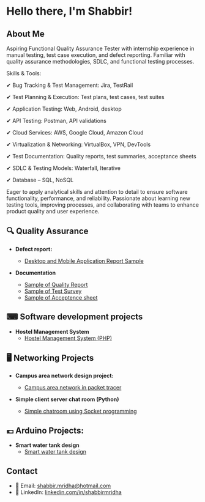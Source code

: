 <h1>Hello there, I'm Shabbir! </h1>

## About Me

Aspiring Functional Quality Assurance Tester with internship experience in manual testing, test case execution, and defect reporting. Familiar with quality assurance methodologies, SDLC, and functional testing processes.

Skills & Tools:

✔ Bug Tracking & Test Management: Jira, TestRail

✔ Test Planning & Execution: Test plans, test cases, test suites

✔ Application Testing: Web, Android, desktop

✔ API Testing: Postman, API validations

✔ Cloud Services: AWS, Google Cloud, Amazon Cloud

✔ Virtualization & Networking: VirtualBox, VPN, DevTools

✔ Test Documentation: Quality reports, test summaries, acceptance sheets

✔ SDLC & Testing Models: Waterfall, Iterative

✔ Database – SQL, NoSQL

Eager to apply analytical skills and attention to detail to ensure software functionality, performance, and reliability. Passionate about learning new testing tools, improving processes, and collaborating with teams to enhance product quality and user experience.

<h2> 🔍 Quality Assurance</h2>

- <b>Defect report:</b>
  - [Desktop and Mobile Application Report Sample](https://github.com/MrShabbir01/Bug-reports-in-Jira)

- <b>Documentation</b>
  - [Sample of Quality Report](https://github.com/MrShabbir01/Quality-Report)
  - [Sample of Test Survey](https://github.com/MrShabbir01/Test-Survey.git)
  - [Sample of Acceptence sheet](https://github.com/MrShabbir01)

<h2>⌨ Software development projects</h2>

- <b>Hostel Management System</b>
  - [Hostel Management System (PHP)](https://github.com/MrShabbir01/Hostel-Management-System)
  
<h2>🖥 Networking Projects</h2>

- <b>Campus area network design project:</b>
  - [Campus area network in packet tracer](https://github.com/MrShabbir01/Campus-Area-Network)

- <b>Simple client server chat room (Python)</b>
  - [Simple chatroom using Socket programming](https://github.com/MrShabbir01/Client-server-chatroom.)

<h2>💶 Arduino Projects: </h2>

- <b>Smart water tank design</b>
  - [Smart water tank design](https://github.com/MrShabbir01/Automated-Water-system-Arduino-Uno-)


## Contact

- 📧 Email: [shabbir.mridha@hotmail.com](mailto:shabbir.mridha@hotmail.com)  
- 💼 LinkedIn: [linkedin.com/in/shabbirmridha](https://linkedin.com/in/shabbirmridha)  

